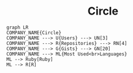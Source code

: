 <h1 align="center">Circle</h1>

```mermaid
graph LR
COMPANY_NAME{Circle}
COMPANY_NAME ---> U{Users} ---> UN[3]
COMPANY_NAME ---> R{Repositories} ---> RN[4]
COMPANY_NAME ---> G{Gists} ---> GN[20]
COMPANY_NAME ---> ML{Most Used<br>Languages}
ML --> Ruby[Ruby]
ML --> R[R]
```
